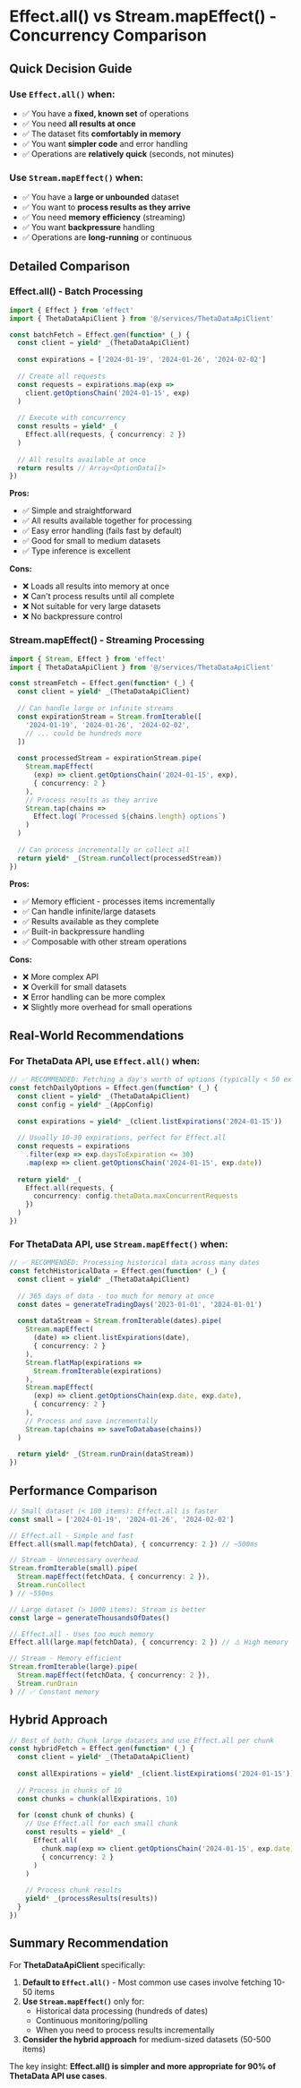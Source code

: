 # Effect.all() vs Stream.mapEffect() - Concurrency Comparison

## Quick Decision Guide

### Use `Effect.all()` when:
- ✅ You have a **fixed, known set** of operations
- ✅ You need **all results at once**
- ✅ The dataset fits **comfortably in memory**
- ✅ You want **simpler code** and error handling
- ✅ Operations are **relatively quick** (seconds, not minutes)

### Use `Stream.mapEffect()` when:
- ✅ You have a **large or unbounded** dataset
- ✅ You want to **process results as they arrive**
- ✅ You need **memory efficiency** (streaming)
- ✅ You want **backpressure** handling
- ✅ Operations are **long-running** or continuous

## Detailed Comparison

### Effect.all() - Batch Processing

```typescript
import { Effect } from 'effect'
import { ThetaDataApiClient } from '@/services/ThetaDataApiClient'

const batchFetch = Effect.gen(function* (_) {
  const client = yield* _(ThetaDataApiClient)
  
  const expirations = ['2024-01-19', '2024-01-26', '2024-02-02']
  
  // Create all requests
  const requests = expirations.map(exp => 
    client.getOptionsChain('2024-01-15', exp)
  )
  
  // Execute with concurrency
  const results = yield* _(
    Effect.all(requests, { concurrency: 2 })
  )
  
  // All results available at once
  return results // Array<OptionData[]>
})
```

**Pros:**
- ✅ Simple and straightforward
- ✅ All results available together for processing
- ✅ Easy error handling (fails fast by default)
- ✅ Good for small to medium datasets
- ✅ Type inference is excellent

**Cons:**
- ❌ Loads all results into memory at once
- ❌ Can't process results until all complete
- ❌ Not suitable for very large datasets
- ❌ No backpressure control

### Stream.mapEffect() - Streaming Processing

```typescript
import { Stream, Effect } from 'effect'
import { ThetaDataApiClient } from '@/services/ThetaDataApiClient'

const streamFetch = Effect.gen(function* (_) {
  const client = yield* _(ThetaDataApiClient)
  
  // Can handle large or infinite streams
  const expirationStream = Stream.fromIterable([
    '2024-01-19', '2024-01-26', '2024-02-02',
    // ... could be hundreds more
  ])
  
  const processedStream = expirationStream.pipe(
    Stream.mapEffect(
      (exp) => client.getOptionsChain('2024-01-15', exp),
      { concurrency: 2 }
    ),
    // Process results as they arrive
    Stream.tap(chains => 
      Effect.log(`Processed ${chains.length} options`)
    )
  )
  
  // Can process incrementally or collect all
  return yield* _(Stream.runCollect(processedStream))
})
```

**Pros:**
- ✅ Memory efficient - processes items incrementally
- ✅ Can handle infinite/large datasets
- ✅ Results available as they complete
- ✅ Built-in backpressure handling
- ✅ Composable with other stream operations

**Cons:**
- ❌ More complex API
- ❌ Overkill for small datasets
- ❌ Error handling can be more complex
- ❌ Slightly more overhead for small operations

## Real-World Recommendations

### For ThetaData API, use `Effect.all()` when:

```typescript
// ✅ RECOMMENDED: Fetching a day's worth of options (typically < 50 expirations)
const fetchDailyOptions = Effect.gen(function* (_) {
  const client = yield* _(ThetaDataApiClient)
  const config = yield* _(AppConfig)
  
  const expirations = yield* _(client.listExpirations('2024-01-15'))
  
  // Usually 10-30 expirations, perfect for Effect.all
  const requests = expirations
    .filter(exp => exp.daysToExpiration <= 30)
    .map(exp => client.getOptionsChain('2024-01-15', exp.date))
  
  return yield* _(
    Effect.all(requests, { 
      concurrency: config.thetaData.maxConcurrentRequests 
    })
  )
})
```

### For ThetaData API, use `Stream.mapEffect()` when:

```typescript
// ✅ RECOMMENDED: Processing historical data across many dates
const fetchHistoricalData = Effect.gen(function* (_) {
  const client = yield* _(ThetaDataApiClient)
  
  // 365 days of data - too much for memory at once
  const dates = generateTradingDays('2023-01-01', '2024-01-01')
  
  const dataStream = Stream.fromIterable(dates).pipe(
    Stream.mapEffect(
      (date) => client.listExpirations(date),
      { concurrency: 2 }
    ),
    Stream.flatMap(expirations => 
      Stream.fromIterable(expirations)
    ),
    Stream.mapEffect(
      (exp) => client.getOptionsChain(exp.date, exp.date),
      { concurrency: 2 }
    ),
    // Process and save incrementally
    Stream.tap(chains => saveToDatabase(chains))
  )
  
  return yield* _(Stream.runDrain(dataStream))
})
```

## Performance Comparison

```typescript
// Small dataset (< 100 items): Effect.all is faster
const small = ['2024-01-19', '2024-01-26', '2024-02-02']

// Effect.all - Simple and fast
Effect.all(small.map(fetchData), { concurrency: 2 }) // ~500ms

// Stream - Unnecessary overhead
Stream.fromIterable(small).pipe(
  Stream.mapEffect(fetchData, { concurrency: 2 }),
  Stream.runCollect
) // ~550ms

// Large dataset (> 1000 items): Stream is better
const large = generateThousandsOfDates()

// Effect.all - Uses too much memory
Effect.all(large.map(fetchData), { concurrency: 2 }) // ⚠️ High memory

// Stream - Memory efficient
Stream.fromIterable(large).pipe(
  Stream.mapEffect(fetchData, { concurrency: 2 }),
  Stream.runDrain
) // ✅ Constant memory
```

## Hybrid Approach

```typescript
// Best of both: Chunk large datasets and use Effect.all per chunk
const hybridFetch = Effect.gen(function* (_) {
  const client = yield* _(ThetaDataApiClient)
  
  const allExpirations = yield* _(client.listExpirations('2024-01-15'))
  
  // Process in chunks of 10
  const chunks = chunk(allExpirations, 10)
  
  for (const chunk of chunks) {
    // Use Effect.all for each small chunk
    const results = yield* _(
      Effect.all(
        chunk.map(exp => client.getOptionsChain('2024-01-15', exp.date)),
        { concurrency: 2 }
      )
    )
    
    // Process chunk results
    yield* _(processResults(results))
  }
})
```

## Summary Recommendation

For **ThetaDataApiClient** specifically:

1. **Default to `Effect.all()`** - Most common use cases involve fetching 10-50 items
2. **Use `Stream.mapEffect()`** only for:
   - Historical data processing (hundreds of dates)
   - Continuous monitoring/polling
   - When you need to process results incrementally
3. **Consider the hybrid approach** for medium-sized datasets (50-500 items)

The key insight: **Effect.all() is simpler and more appropriate for 90% of ThetaData API use cases**.